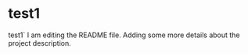 # test1
test1`
I am editing the README file. Adding some more details about the project description.
